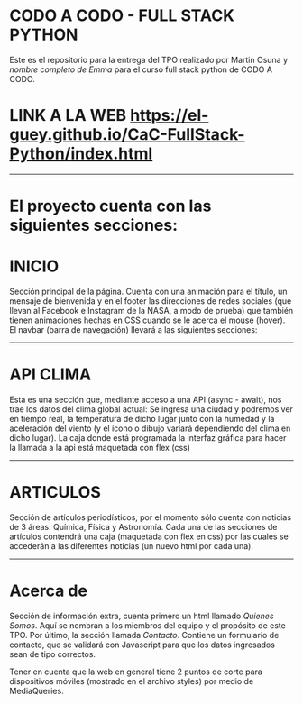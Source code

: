 # CODO A CODO - FULL STACK PYTHON

Este es el repositorio para la entrega del TPO realizado por Martin Osuna y *nombre completo de Emma* para el curso full stack python de CODO A CODO. 


# LINK A LA WEB https://el-guey.github.io/CaC-FullStack-Python/index.html

----
# El proyecto cuenta con las siguientes secciones:
# INICIO

Sección principal de la página. Cuenta con una animación para el título, un mensaje de bienvenida y en el footer las direcciones de redes sociales (que llevan al Facebook e Instagram de la NASA, a modo de prueba) que también tienen animaciones hechas en CSS cuando se le acerca el mouse (hover).
El navbar (barra de navegación) llevará a las siguientes secciones:

---------
# API CLIMA

Esta es una sección que, mediante acceso a una API (async - await), nos trae los datos del clima global actual: Se ingresa una ciudad y podremos ver en tiempo real, la temperatura de dicho lugar junto con la humedad y la aceleración del viento (y el ícono o dibujo variará dependiendo del clima en dicho lugar). La caja donde está programada la interfaz gráfica para hacer la llamada a la api está maquetada con flex (css)


---------
# ARTICULOS

Sección de artículos periodísticos, por el momento sólo cuenta con noticias de 3 áreas: Química, Física y Astronomía.
Cada una de las secciones de artículos contendrá una caja (maquetada con flex en css) por las cuales se accederán a las diferentes noticias (un nuevo html por cada una). 

---------

# Acerca de

Sección de información extra, cuenta primero un html llamado *Quienes Somos*. Aquí se nombran a los miembros del equipo y el propósito de este TPO.
Por último, la sección llamada *Contacto*. Contiene un formulario de contacto, que se validará con Javascript para que los datos ingresados sean de tipo correctos.


Tener en cuenta que la web en general tiene 2 puntos de corte para dispositivos móviles (mostrado en el archivo styles) por medio de MediaQueries.
